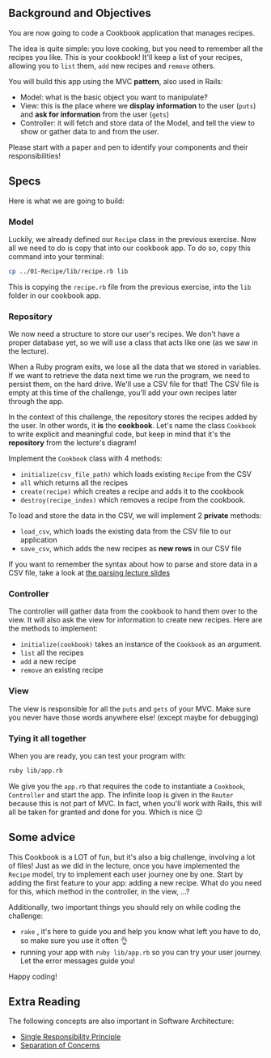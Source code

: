 ## Background and Objectives

You are now going to code a Cookbook application that manages recipes.

The idea is quite simple: you love cooking, but you need to remember all the recipes you like. This is your cookbook! It'll keep a list of your recipes, allowing you to `list` them, `add` new recipes and `remove` others.

You will build this app using the MVC **pattern**, also used in Rails:
- Model: what is the basic object you want to manipulate?
- View: this is the place where we **display information** to the user (`puts`) and **ask for information** from the user (`gets`)
- Controller: it will fetch and store data of the Model, and tell the view to show or gather data to and from the user.

Please start with a paper and pen to identify your components and their responsibilities!

## Specs

Here is what we are going to build:

### Model

Luckily, we already defined our `Recipe` class in the previous exercise. Now all we need to do is copy that into our cookbook app. To do so, copy this command into your terminal:

```bash
cp ../01-Recipe/lib/recipe.rb lib
```

This is copying the `recipe.rb` file from the previous exercise, into the `lib` folder in our cookbook app.

### Repository

We now need a structure to store our user's recipes. We don't have a proper database yet, so we will use a class that acts like one (as we saw in the lecture).

When a Ruby program exits, we lose all the data that we stored in variables. If we want to retrieve the data next time we run the program, we need to persist them, on the hard drive. We'll use a CSV file for that! The CSV file is empty at this time of the challenge, you'll add your own recipes later through the app.

In the context of this challenge, the repository stores the recipes added by the user. In other words, it **is** the **cookbook**. Let's name the class `Cookbook` to write explicit and meaningful code, but keep in mind that it's the **repository** from the lecture's diagram!

Implement the `Cookbook` class with 4 methods:
- `initialize(csv_file_path)` which loads existing `Recipe` from the CSV
- `all` which returns all the recipes
- `create(recipe)` which creates a recipe and adds it to the cookbook
- `destroy(recipe_index)` which removes a recipe from the cookbook.

To load and store the data in the CSV, we will implement 2 **private** methods:
- `load_csv`, which loads the existing data from the CSV file to our application
- `save_csv`, which adds the new recipes as **new rows** in our CSV file

If you want to remember the syntax about how to parse and store data in a CSV file, take a look at [the parsing lecture slides](https://kitt.lewagon.com/camps/<user.batch_slug>/lectures/content/lectures/ruby/06-parsing-storing-data/index.html?title=Parsing+%26+Storing+Data#/2/3)

### Controller

The controller will gather data from the cookbook to hand them over to the view. It will also ask the view for information to create new recipes. Here are the methods to implement:
- `initialize(cookbook)` takes an instance of the `Cookbook` as an argument.
- `list` all the recipes
- `add` a new recipe
- `remove` an existing recipe

### View

The view is responsible for all the `puts` and `gets` of your MVC. Make sure you never have those words anywhere else! (except maybe for debugging)

### Tying it all together

When you are ready, you can test your program with:

```bash
ruby lib/app.rb
```

We give you the `app.rb` that requires the code to instantiate a `Cookbook`, `Controller` and start the app. The infinite loop is given in the `Router` because this is not part of MVC. In fact, when you'll work with Rails, this will all be taken for granted and done for you. Which is nice 😉

## Some advice

This Cookbook is a LOT of fun, but it's also a big challenge, involving a lot of files! Just as we did in the lecture, once you have implemented the `Recipe` model, try to implement each user journey one by one. Start by adding the first feature to your app: adding a new recipe. What do you need for this, which method in the controller, in the view, ...?

Additionally, two important things you should rely on while coding the challenge:

- `rake` , it's here to guide you and help you know what left you have to do, so make sure you use it often 👌
- running your app with `ruby lib/app.rb` so you can try your user journey. Let the error messages guide you!

Happy coding!

## Extra Reading

The following concepts are also important in Software Architecture:
- [Single Responsibility Principle](http://en.wikipedia.org/wiki/Single_responsibility_principle)
- [Separation of Concerns](http://en.wikipedia.org/wiki/Separation_of_concerns)
